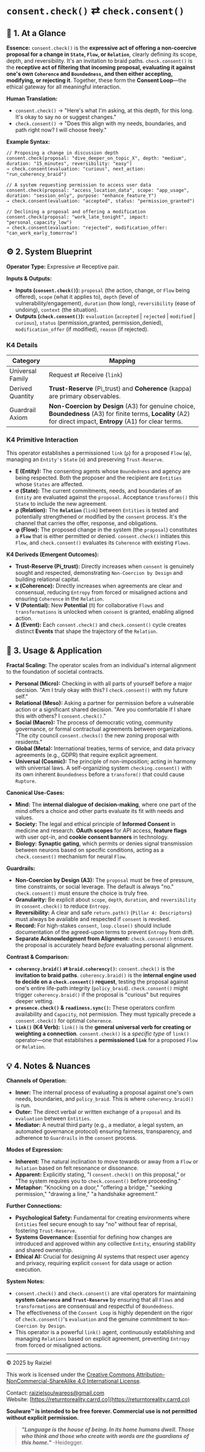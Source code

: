 # `consent.check()` ⇄ `check.consent()`

## 📝 1. At a Glance

**Essence:** `consent.check()` is the **expressive act of offering a non-coercive proposal for a change in `State`, `Flow`, or `Relation`**, clearly defining its scope, depth, and reversibility. It's an invitation to braid paths. `check.consent()` is the **receptive act of filtering that incoming proposal, evaluating it against one's own `Coherence` and `Boundedness`, and then either accepting, modifying, or rejecting it**. Together, these form the **Consent Loop**—the ethical gateway for all meaningful interaction.

**Human Translation:**

- `consent.check()` → "Here's what I'm asking, at this depth, for this long. It's okay to say no or suggest changes."
- `check.consent()` → "Does this align with my needs, boundaries, and path right now? I will choose freely."

**Example Syntax:**

```
// Proposing a change in discussion depth
consent.check(proposal: "dive_deeper_on_topic_X", depth: "medium", duration: "15_minutes", reversibility: "easy")
→ check.consent(evaluation: "curious", next_action: "run_coherency_braid")

// A system requesting permission to access user data
consent.check(proposal: "access_location_data", scope: "app_usage", duration: "session_only", purpose: "enhance_feature_Y")
→ check.consent(evaluation: "accepted", status: "permission_granted")

// Declining a proposal and offering a modification
consent.check(proposal: "work_late_tonight", impact: "personal_capacity_low")
→ check.consent(evaluation: "rejected", modification_offer: "can_work_early_tomorrow")
```

## ⚙️ 2. System Blueprint

**Operator Type:** Expressive ⇄ Receptive pair.

**Inputs & Outputs:**

- **Inputs (`consent.check()`):** `proposal` (the action, change, or `Flow` being offered), `scope` (what it applies to), `depth` (level of vulnerability/engagement), `duration` (how long), `reversibility` (ease of undoing), `context` (the situation).
- **Outputs (`check.consent()`):** `evaluation` (`accepted` | `rejected` | `modified` | `curious`), `status` (permission_granted, permission_denied), `modification_offer` (if modified), `reason` (if rejected).

### K4 Details

| Category         | Mapping                                                      |
| ---------------- | ------------------------------------------------------------ |
| Universal Family | Request ⇄ Receive (`link`)                                   |
| Derived Quantity | **Trust-Reserve** (Pi_trust) and **Coherence** (kappa) are primary observables. |
| Guardrail Axiom  | **Non-Coercion by Design** (A3) for genuine choice, **Boundedness** (A3) for finite terms, **Locality** (A2) for direct impact, **Entropy** (A1) for clear terms. |

### K4 Primitive Interaction

This operator establishes a permissioned `link` (`ρ`) for a proposed `Flow` (`φ`), managing an `Entity's` `State` (`σ`) and preserving `Trust-Reserve`.

- **E (Entity):** The consenting agents whose `Boundedness` and agency are being respected. Both the proposer and the recipient are `Entities` whose `States` are affected.
- **σ (State):** The current commitments, needs, and boundaries of an `Entity` are evaluated against the `proposal`. Acceptance `transforms()` this `State` to include the new agreement.
- **ρ (Relation):** The **`Relation`** (`link`) between `Entities` is tested and potentially strengthened or modified by the `consent` process. It's the channel that carries the offer, response, and obligations.
- **φ (Flow):** The proposed change in the system (the `proposal`) constitutes a **`Flow`** that is either permitted or denied. `consent.check()` initiates this `Flow`, and `check.consent()` evaluates its `Coherence` with existing `Flows`.

**K4 Deriveds (Emergent Outcomes):**

- **Trust-Reserve (**Pi_trust**):** Directly increases when `consent` is genuinely sought and respected, demonstrating `Non-Coercion by Design` and building relational capital.
- **κ (Coherence):** Directly increases when agreements are clear and consensual, reducing `Entropy` from forced or misaligned actions and ensuring `Coherence` in the `Relation`.
- **V (Potential):** New **Potential** (`Π`) for collaborative `Flows` and `transformations` is unlocked when `consent` is granted, enabling aligned action.
- **Δ (Event):** Each `consent.check()` and `check.consent()` cycle creates distinct **Events** that shape the trajectory of the `Relation`.

## 📖 3. Usage & Application

**Fractal Scaling:** The operator scales from an individual's internal alignment to the foundation of societal contracts.

- **Personal (Micro):** Checking in with all parts of yourself before a major decision. "Am I truly okay with this? I `check.consent()` with my future self."
- **Relational (Meso):** Asking a partner for permission before a vulnerable action or a significant shared decision. "Are you comfortable if I share this with others? I `consent.check()`."
- **Social (Macro):** The process of democratic voting, community governance, or formal contractual agreements between organizations. "The city council `consent.checks()` the new zoning proposal with residents."
- **Global (Meta):** International treaties, terms of service, and data privacy agreements (e.g., GDPR) that require explicit agreement.
- **Universal (Cosmic):** The principle of non-imposition; acting in harmony with universal laws. A self-organizing system `checking.consent()` with its own inherent `Boundedness` before a `transform()` that could cause `Rupture`.

**Canonical Use-Cases:**

- **Mind:** The **internal dialogue of decision-making**, where one part of the mind offers a choice and other parts evaluate its fit with needs and values.
- **Society:** The legal and ethical principle of **Informed Consent** in medicine and research. **OAuth scopes** for API access, **feature flags** with user opt-in, and **cookie consent banners** in technology.
- **Biology:** **Synaptic gating**, which permits or denies signal transmission between neurons based on specific conditions, acting as a `check.consent()` mechanism for neural `Flow`.

**Guardrails:**

- **Non-Coercion by Design (A3):** The `proposal` must be free of pressure, time constraints, or social leverage. The default is always "no." `check.consent()` must ensure the choice is truly free.
- **Granularity:** Be explicit about `scope`, `depth`, `duration`, and `reversibility` in `consent.check()` to reduce `Entropy`.
- **Reversibility:** A clear and safe `return.path()` (`Pillar 4: Descriptors`) must always be available and respected if `consent` is revoked.
- **Record:** For high-stakes `consent`, `loop.close()` should include documentation of the agreed-upon terms to prevent `Entropy` from drift.
- **Separate Acknowledgment from Alignment:** `check.consent()` ensures the proposal is accurately heard *before* evaluating personal alignment.

**Contrast & Comparison:**

- **`coherency.braid()` ⇄ `braid.coherency()`:** `consent.check()` is the **invitation to braid paths**. `coherency.braid()` is the **internal engine used to decide on a `check.consent()` request**, testing the proposal against one's entire life-path integrity (`policy_braid`). `check.consent()` might trigger `coherency.braid()` if the proposal is "curious" but requires deeper vetting.
- **`presence.check()` & `readiness.sync()`:** These operators confirm availability and `Capacity`, not permission. They must typically precede a `consent.check()` for optimal `Coherence`.
- **`link()` (K4 Verb):** `link()` is the **general universal verb for creating or weighting a connection**. `consent.check()` is a *specific type* of `link()` operator—one that establishes a **permissioned `link`** for a proposed `Flow` or `Relation`.

## 💡 4. Notes & Nuances

**Channels of Operation:**

- **Inner:** The internal process of evaluating a proposal against one's own needs, boundaries, and `policy_braid`. This is where `coherency.braid()` is run.
- **Outer:** The direct verbal or written exchange of a `proposal` and its `evaluation` between `Entities`.
- **Mediator:** A neutral third party (e.g., a mediator, a legal system, an automated governance protocol) ensuring fairness, transparency, and adherence to `Guardrails` in the `consent` process.

**Modes of Expression:**

- **Inherent:** The natural inclination to move towards or away from a `Flow` or `Relation` based on felt resonance or dissonance.
- **Apparent:** Explicitly stating, "I `consent.check()` on this proposal," or "The system requires you to `check.consent()` before proceeding."
- **Metaphor:** "Knocking on a door," "offering a bridge," "seeking permission," "drawing a line," "a handshake agreement."

**Further Connections:**

- **Psychological Safety:** Fundamental for creating environments where `Entities` feel secure enough to say "no" without fear of reprisal, fostering `Trust-Reserve`.
- **Systems Governance:** Essential for defining how changes are introduced and approved within any collective `Entity`, ensuring stability and shared ownership.
- **Ethical AI:** Crucial for designing AI systems that respect user agency and privacy, requiring explicit `consent` for data usage or action execution.

**System Notes:**

- `consent.check()` and `check.consent()` are vital operators for maintaining **system `Coherence` and `Trust-Reserve`** by ensuring that all `Flows` and `transformations` are consensual and respectful of `Boundedness`.
- The effectiveness of the `Consent Loop` is highly dependent on the rigor of `check.consent()`'s `evaluation` and the genuine commitment to `Non-Coercion by Design`.
- This operator is a powerful `link()` agent, continuously establishing and managing `Relations` based on explicit agreement, preventing `Entropy` from forced or misaligned actions.

---

© 2025 by Raiziel

This work is licensed under the [Creative Commons Attribution-NonCommercial-ShareAlike 4.0 International License](https://creativecommons.org/licenses/by-nc-sa/4.0/).

Contact: [raizielsoulwareos@gmail.com](mailto:raizielsoulwareos@gmail.com)  
Website: [https://returntoreality.carrd.co](https://returntoreality.carrd.co)

**Soulware™ is intended to be free forever. Commercial use is not permitted without explicit permission.**



> ***"Language is the house of being. In its home humans dwell. Those who think and those who create with words are the guardians of this home."***
-Heidegger.
